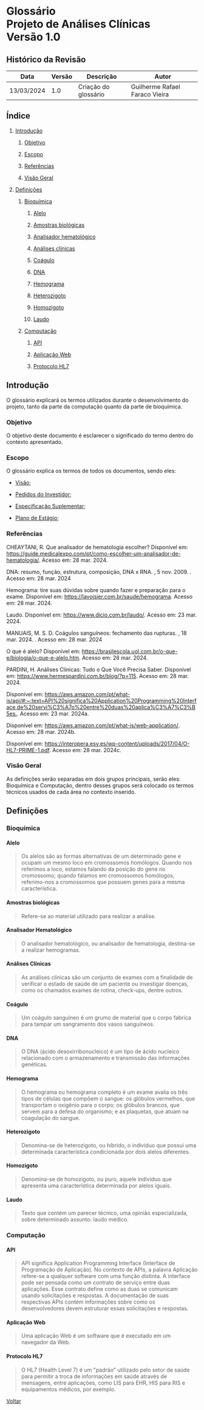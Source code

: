 # Glossário </br> Projeto de Análises Clínicas </br> Versão 1.0

## Histórico da Revisão

| Data | Versão | Descrição | Autor |
| ---- | ------ | --------- | ----- |
| 13/03/2024 | 1.0 | Criação do glossário | Guilherme Rafael Faraco Vieira|

## Índice

1. [Introdução](#introdução)  

    1. [Objetivo](#objetivo)

    2. [Escopo](#escopo)

    3. [Referências](#referências)

    4. [Visão Geral](#visão-geral)

2. [Definições](#definições)

    1. [Bioquímica](#bioquímica)

        1. [Alelo](#alelo)

        2. [Amostras biológicas](#amostras-biológicas)

        3. [Analisador hematológico](#analisador-hematológico)

        4. [Análises clínicas](#análises-clínicas)

        5. [Coágulo](#coágulo)

        6. [DNA](#dna)

        7. [Hemograma](#hemograma)

        8. [Heterozigoto](#heterozigoto)

        9. [Homozigoto](#homozigoto)

        10. [Laudo](#laudo)

    2. [Computação](#computação)

        1. [API](#api)

        2. [Aplicação Web](#aplicação-web)

        3. [Protocolo HL7](#protocolo-hl7)

## Introdução

O glossário explicará os termos utilizados durante o desenvolvimento do projeto, tanto da parte da computação quanto da parte de bioquímica.

### Objetivo

O objetivo deste documento é esclarecer o significado do termo dentro do contexto apresentado.

### Escopo

O glossário explica os termos de todos os documentos, sendo eles:

- [Visão](visao.md);

- [Pedidos do Investidor](pedidoInvestidor.md);

- [Especificação Suplementar](especificacao_suplementar.md);

- [Plano de Estágio](plano_estagio.md);

### Referências

CHEAYTANI, R. Que analisador de hematologia escolher? Disponível em: <https://guide.medicalexpo.com/pt/como-escolher-um-analisador-de-hematologia/>. Acesso em: 28 mar. 2024.

DNA: resumo, função, estrutura, composição, DNA x RNA. , 5 nov. 2009. . Acesso em: 28 mar. 2024

Hemograma: tire suas dúvidas sobre quando fazer e preparação para o exame. Disponível em: <https://lavoisier.com.br/saude/hemograma>. Acesso em: 28 mar. 2024.

Laudo. Disponível em: <https://www.dicio.com.br/laudo/>. Acesso em: 23 mar. 2024.

MANUAIS, M. S. D. Coágulos sanguíneos: fechamento das rupturas. , 18 mar. 2024. . Acesso em: 28 mar. 2024

O que é alelo? Disponível em: <https://brasilescola.uol.com.br/o-que-e/biologia/o-que-e-alelo.htm>. Acesso em: 28 mar. 2024.

PARDINI, H. Análises Clínicas: Tudo o Que Você Precisa Saber. Disponível em: <https://www.hermespardini.com.br/blog/?p=115>. Acesso em: 28 mar. 2024.

Disponível em: <https://aws.amazon.com/pt/what-is/api/#:~:text=API%20significa%20Application%20Programming%20Interface,de%20servi%C3%A7o%20entre%20duas%20aplica%C3%A7%C3%B5es.>. Acesso em: 23 mar. 2024a.

Disponível em: <https://aws.amazon.com/pt/what-is/web-application/>. Acesso em: 28 mar. 2024b.

Disponível em: <https://interopera.esy.es/wp-content/uploads/2017/04/O-HL7-PRIME-1.pdf>. Acesso em: 28 mar. 2024c.

### Visão Geral

As definições serão separadas em dois grupos principais, serão eles: Bioquímica e Computação, dentro desses grupos será colocado os termos técnicos usados de cada área no contexto inserido.

## Definições

### Bioquímica

#### Alelo

> Os alelos são as formas alternativas de um determinado gene e ocupam um mesmo loco em cromossomos homólogos. Quando nos referimos a loco, estamos falando da posição do gene no cromossomo; quando falamos em cromossomos homólogos, referimo-nos a cromossomos que possuem genes para a mesma característica.

#### Amostras biológicas

> Refere-se ao material utilizado para realizar a análise.

#### Analisador Hematológico

> O analisador hematológico, ou analisador de hematologia, destina-se a realizar hemogramas.

#### Análises Clínicas

> As análises clínicas são um conjunto de exames com a finalidade de verificar o estado de saúde de um paciente ou investigar doenças, como os chamados exames de rotina, check-ups, dentre outros.

#### Coágulo

> Um coágulo sanguíneo é um grumo de material que o corpo fabrica para tampar um sangramento dos vasos sanguíneos.

#### DNA

> O DNA (ácido desoxirribonucleico) é um tipo de ácido nucleico relacionado com o armazenamento e transmissão das informações genéticas.

#### Hemograma

> O hemograma ou hemograma completo é um exame avalia os três tipos de células que compõem o sangue: os glóbulos vermelhos, que transportam o oxigênio para o corpo; os glóbulos brancos, que servem para a defesa do organismo; e as plaquetas, que atuam na coagulação do sangue.

#### Heterozigoto

> Denomina-se de heterozigoto, ou híbrido, o indivíduo que possui uma determinada característica condicionada por dois alelos diferentes.

#### Homozigoto

> Denomina-se de homozigoto, ou puro, aquele indivíduo que apresenta uma característica determinada por alelos iguais.

#### Laudo

> Texto que contém um parecer técnico, uma opinião especializada, sobre determinado assunto: laudo médico.

### Computação

#### API

> API significa Application Programming Interface (Interface de Programação de Aplicação). No contexto de APIs, a palavra Aplicação refere-se a qualquer software com uma função distinta. A interface pode ser pensada como um contrato de serviço entre duas aplicações. Esse contrato define como as duas se comunicam usando solicitações e respostas. A documentação de suas respectivas APIs contém informações sobre como os desenvolvedores devem estruturar essas solicitações e respostas.

#### Aplicação Web

> Uma aplicação Web é um software que é executado em um navegador da Web.

#### Protocolo HL7

> O HL7 (Health Level 7) é um "padrão" utilizado pelo setor de saúde para permitir a troca de informações em saúde através de mensagens, entre aplicações, como LIS para EHR, HIS para RIS e equipamentos médicos, por exemplo.

[Voltar](readme.md)
